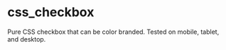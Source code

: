 # css_checkbox

Pure CSS checkbox that can be color branded. Tested on mobile, tablet, and desktop.
